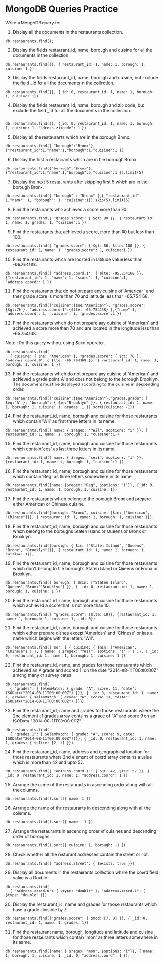 # MongoDB Queries Practice

Write a MongoDB query to:

1. Display all the documents in the restaurants collection.
```
db.restaurants.find();
```

2. Display the fields restaurant_id, name, borough and cuisine for all the documents in the collection.
```
db.restaurants.find({}, { restaurant_id: 1, name: 1, borough: 1, cuisine: 1 })
```

3. Display the fields restaurant_id, name, borough and cuisine, but exclude the field _id for all the documents in the collection.
```
db.restaurants.find({}, {_id: 0, restaurant_id: 1, name: 1, borough: 1, cuisine: 1})
``` 

4. Display the fields restaurant_id, name, borough and zip code, but exclude the field _id for all the documents in the collection.
```

db.restaurants.find({}, {_id: 0, restaurant_id: 1, name: 1, borough: 1, cuisine: 1, "adress.zipcode": 1 })
``` 

5. Display all the restaurants which are in the borough Bronx.
```
db.restaurants.find({ "borough":"Bronx"},{"restaurant_id":1,"name":1,"borough":1,"cuisine":1 })
```

6. Display the first 5 restaurants which are in the borough Bronx.
```
db.restaurants.find({"borough":"Bronx"},{"restaurant_id":1,"name":1,"borough":5,"cuisine":1 }).limit(5)
```

7. Display the next 5 restaurants after skipping first 5 which are in the borough Bronx.
```
db.restaurants.find({ "borough" : "Bronx" },{ "restaurant_id": 1,"name": 1, "borough": 1, "cuisine":1}).skip(5).limit(5)
``` 

8. Find the restaurants who achieved a score more than 90.
```
db.restaurants.find({ "grades.score": { $gt: 90 }}, { restaurant_id: 1, name: 1, grades: 1, "cuisine":1 })
```

9. Find the restaurants that achieved a score, more than 80 but less than 100.
```
db.restaurants.find({ "grades.score": { $gt: 80, $lte: 100 }}, { restaurant_id: 1, name: 1, "grades.score": 1, cuisine:1 })
```

10. Find the restaurants which are located in latitude value less than -95.754168.
```
db.restaurants.find({ "address.coord.1": { $lte: -95.754168 }}, {"restaurant_id": 1, "name": 1, "score": 1, "cuisine":1, "address.coord": 1 })
```

11. Find the restaurants that do not prepare any cuisine of 'American' and their grade score is more than 70 and latitude less than -65.754168.
```
db.restaurants.find({"cuisine":{$ne:"American"}, "grades.score": {$gt:70 }, "address.coord.1":{$lte: -65.754168} },{"name":1, "address.coord": 1, "cuisine": 1, "grades.score":1 })
```

12. Find the restaurants which do not prepare any cuisine of 'American' and achieved a score more than 70 and are located in the longitude less than -65.754168.

Note : Do this query without using $and operator. 
```
db.restaurants.find(
  { cuisine: { $ne: "American" }, "grades.score": { $gt: 70 }, "address.coord.0": { $lte: -65.754168 }}, { restaurant_id: 1, name: 1, borough: 1, cuisine: 1 })
```

13. Find the restaurants which do not prepare any cuisine of 'American' and achieved a grade point 'A' and does not belong to the borough Brooklyn. The document must be displayed according to the cuisine in descending order.
```
db.restaurants.find({"cuisine":{$ne:"American"},"grades.grade": { $eq:"A" }, "borough": { $ne:"Brooklyn" }}, { restaurant_id: 1, name: 1, borough: 1, cuisine: 1, grades: 1 }).sort({cuisine: -1})
```

14. Find the restaurant_id, name, borough and cuisine for those restaurants which contain 'Wil' as first three letters in its name.
```
db.restaurants.find({ name: { $regex: "^Wil", $options: "i" }}, { restaurant_id: 1, name: 1, borough: 1, "cuisine":1})
```

15. Find the restaurant_id, name, borough and cuisine for those restaurants which contain 'ces' as last three letters in its name. 
```
db.restaurants.find({ name: { $regex: "ces$", $options: "i" }}, {restaurant_id: 1, name: 1, borough: 1, "cuisine":1 })
```

16. Find the restaurant_id, name, borough and cuisine for those restaurants which contain 'Reg' as three letters somewhere in its name.
```
db.restaurants.find({name: {$regex: "Reg", $options: "i"}}, {_id: 0, restaurant_id: 1, name: 1, borough: 1, cuisine: 1})
```

17. Find the restaurants which belong to the borough Bronx and prepare either American or Chinese cuisine.
```
db.restaurants.find({borough: "Bronx", cuisine: {$in: ["American", "Chinese"]}}, { restaurant_id: 1, name: 1, borough: 1, cuisine: 1});
``` 

18. Find the restaurant_id, name, borough and cuisine for those restaurants which belong to the boroughs Staten Island or Queens or Bronx or Brooklyn.
```
db.restaurants.find({borough: { $in: ["Staten Island", "Queens", "Bronx", "Brooklyn"]}}, { restaurant_id: 1, name: 1, borough: 1, cuisine: 1});
```

19. Find the restaurant_id, name, borough and cuisine for those restaurants which don't belong to the boroughs Staten Island or Queens or Bronx or Brooklyn.
```
db.restaurants.find({ borough: { $nin: ["Staten Island", "Queens","Bronx""Brooklyn"] }}, { _id: 0, restaurant_id: 1, name: 1, borough: 1, cuisine: 1 })
```

20. Find the restaurant_id, name, borough and cuisine for those restaurants which achieved a score that is not more than 10.
```
db.restaurants.find({ "grades.score": {$lte: 10}}, {restaurant_id: 1, name: 1, borough: 1, cuisine: 1, _id: 0})
```

21. Find the restaurant_id, name, borough and cuisine for those restaurants which either prepare dishes except 'American' and 'Chinese' or has a name which begins with the letters 'Wil'.
```
db.restaurants.find({ $or: [ { cuisine: { $nin: ["American", "Chinese"] } }, { name: { $regex: "^Wil", $options: "i" } } ]}, { _id: 0, restaurant_id: 1, name: 1, borough: 1, cuisine: 1 })
```

22. Find the restaurant_id, name, and grades for those restaurants which achieved an A grade and scored 11 on the date "2014-08-11T00:00:00Z" among many of survey dates.
```
db.restaurants.find(
  { "grades": { $elemMatch: { grade: "A", score: 11, "date": ISODate("2014-08-11T00:00:00Z") }}}, { _id: 0, restaurant_id: 1, name: 1, grades: { $elemMatch: { grade: "A", score: 11, "date": ISODate("2014-08-11T00:00:00Z") }}})
```

23. Find the restaurant_id, name and grades for those restaurants where the 2nd element of grades array contains a grade of "A" and score 9 on an ISODate "2014-08-11T00:00:00Z".
```
db.restaurants.find(
  { "grades.1": { $elemMatch: { grade: "A", score: 9, date: ISODate("2014-08-11T00:00:00Z")}}}, { _id: 0, restaurant_id: 1, name: 1, grades: { $slice: [2, 1] }})
```

24. Find the restaurant_id, name, address and geographical location for those restaurants where 2nd element of coord array contains a value which is more than 42 and upto 52.
```
db.restaurants.find({ "address.coord.1": { $gt: 42, $lte: 52 }}, { _id: 0, restaurant_id: 1, name: 1, "address.coord": 1 })
```

25. Arrange the name of the restaurants in ascending order along with all the columns.
```
db.restaurants.find().sort({ name: 1 })
```

26. Arrange the name of the restaurants in descending along with all the columns.
```
db.restaurants.find().sort({ name: -1 })
```

27. Arrange the restaurants in ascending order of cuisines and descending order of boroughs.
```
db.restaurants.find().sort({ cuisine: 1, borough: -1 })

```

28. Check whether all the resturant addresses contain the street or not.
```
db.restaurants.find({ "address.street": { $exists: true }})

```

29. Display all documents in the restaurants collection where the coord field value is a Double.
```
db.restaurants.find(
  { "address.coord.0": { $type: "double" }, "address.coord.1": { $type: "double" }})

```

30. Display the restaurant_id, name and grades for those restaurants which have a grade divisible by 7.
```
db.restaurants.find({"grades.score": { $mod: [7, 0] }}, { _id: 0, restaurant_id: 1, name: 1, grades: 1})
```

31. Find the restaurant name, borough, longitude and latitude and cuisine for those restaurants which contain 'mon' as three letters somewhere in its name.
```
db.restaurants.find({name: { $regex: "mon", $options: "i"}}, { name: 1, borough: 1, cuisine: 1, _id: 0, "address.coord": 1 });
```